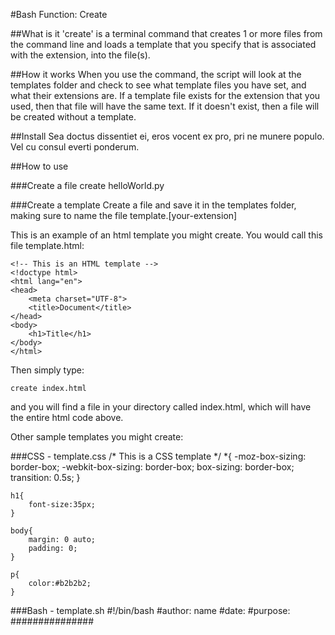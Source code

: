 #Bash Function: Create

##What is it
'create' is a terminal command that creates 1 or more files from the command line and loads a template that you specify that is associated with the extension, into the file(s).

##How it works
When you use the command, the script will look at the templates folder and check to see what template files you have set, and what their extensions are. If a template file exists for the extension that you used, then that file will have the same text. If it doesn't exist, then a file will be created without a template.

##Install
Sea doctus dissentiet ei, eros vocent ex pro, pri ne munere populo. Vel cu consul everti ponderum.

##How to use

###Create a file
	create helloWorld.py

###Create a template
Create a file and save it in the templates folder, making sure to name the file template.[your-extension]

This is an example of an html template you might create. You would call this file template.html:

	<!-- This is an HTML template -->
	<!doctype html>
	<html lang="en">
	<head>
		<meta charset="UTF-8">
		<title>Document</title>
	</head>
	<body>
		<h1>Title</h1>
	</body>
	</html>

Then simply type:

	create index.html
and you will find a file in your directory called index.html, which will have the entire html code above.

Other sample templates you might create:

###CSS - template.css
	/* This is a CSS template */
	*{
	-moz-box-sizing: border-box;
	-webkit-box-sizing: border-box;
	box-sizing: border-box;
	transition: 0.5s;
	}

	h1{
		font-size:35px;
	}

	body{
		margin: 0 auto;
		padding: 0;
	}

	p{
		color:#b2b2b2;
	}

###Bash - template.sh
	#!/bin/bash
	#author: name
	#date:
	#purpose:
	###############
